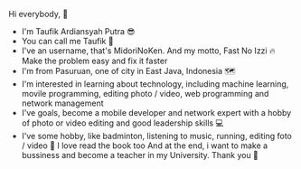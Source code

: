 Hi everybody, 🙌
- I'm Taufik Ardiansyah Putra 😎
- You can call me Taufik 🧑
- I've an username, that's MidoriNoKen. And my motto, Fast No Izzi 🔥 Make the problem easy and fix it faster
- I'm from Pasuruan, one of city in East Java, Indonesia 🗺️
- I'm interested in learning about technology, including machine learning, movile programming, editing photo / video, web programming and network management
- I've goals, become a mobile developer and network expert with a hobby of photo or video editing and good leadership skills 💻
- I've some hobby, like badminton, listening to music, running, editing foto / video 📖 I love read the book too
And at the end, i want to make a bussiness and become a teacher in my University. Thank you 🙏
